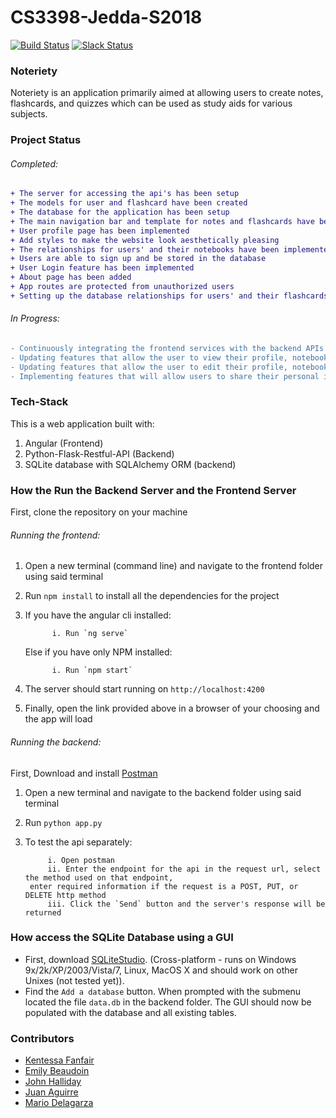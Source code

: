 # CS3398-Jedda-S2018    
[![Build Status](https://travis-ci.org/CS3398-Jedda-Knights/CS3398-Jedda-S2018.svg?branch=development)](https://travis-ci.org/CS3398-Jedda-Knights/CS3398-Jedda-S2018)
[![Slack Status](http://slack.videojs.com/badge.svg)](https://cs3398s18jedda.slack.com/)



### Noteriety
Noteriety is an application primarily aimed at allowing users to create notes, flashcards, and quizzes which can be used as study aids for various subjects.  

### Project Status
###### Completed: 
```diff 
+ The server for accessing the api's has been setup
+ The models for user and flashcard have been created
+ The database for the application has been setup
+ The main navigation bar and template for notes and flashcards have been implemented
+ User profile page has been implemented
+ Add styles to make the website look aesthetically pleasing
+ The relationships for users' and their notebooks have been implemented
+ Users are able to sign up and be stored in the database
+ User Login feature has been implemented
+ About page has been added
+ App routes are protected from unauthorized users
+ Setting up the database relationships for users' and their flashcards
```
###### In Progress:
``` diff
- Continuously integrating the frontend services with the backend APIs'
- Updating features that allow the user to view their profile, notebooks, and flashcards
- Updating features that allow the user to edit their profile, notebooks, and flashcards
- Implementing features that will allow users to share their personal information, notebooks, or flashcards with other users
```

### Tech-Stack
This is a web application built with:
1. Angular (Frontend)
2. Python-Flask-Restful-API (Backend) 
3. SQLite database with SQLAlchemy ORM (backend) 

### How the Run the Backend Server and the Frontend Server
First, clone the repository on your machine
###### Running the frontend:
1. Open a new terminal (command line) and navigate to the frontend folder using said terminal
2. Run `npm install` to install all the dependencies for the project
3. If you have the angular cli installed:

             i. Run `ng serve`  
   Else if you have only NPM installed:  

             i. Run `npm start` 
4. The server should start running on `http://localhost:4200`
5. Finally, open the link provided above in a browser of your choosing and the app will load

###### Running the backend:
First, Download and install [Postman](https://www.getpostman.com/)
1. Open a new terminal and navigate to the backend folder using said terminal
2. Run `python app.py` 
3. To test the api separately:

            i. Open postman 
            ii. Enter the endpoint for the api in the request url, select the method used on that endpoint,  
        enter required information if the request is a POST, PUT, or DELETE http method 
            iii. Click the `Send` button and the server's response will be returned
            
### How access the SQLite Database using a GUI
* First, download [SQLiteStudio](https://sqlitestudio.pl/index.rvt). (Cross-platform - runs on Windows 9x/2k/XP/2003/Vista/7, Linux, MacOS X and should work on other Unixes (not tested yet)). 
* Find the `Add a database` button. When prompted with the submenu located the file `data.db` in the backend folder. 
The GUI should now be populated with the database and all existing tables.
            
### Contributors
* [Kentessa Fanfair](https://github.com/2goldtess)
* [Emily Beaudoin](https://github.com/erb64) 
* [John Halliday](https://github.com/jh2012)
* [Juan Aguirre](https://github.com/Jaa217)
* [Mario Delagarza](https://github.com/MAD1364) 
